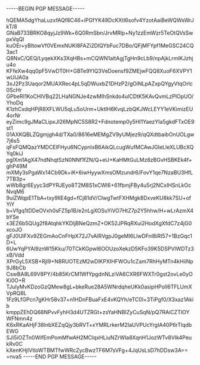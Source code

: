 -----BEGIN PGP MESSAGE-----

hQEMA5dgYhaLuzxfAQf8C46+iPGfYK49DcKXtl6sofv4YzotAaiBeWQWsWrJkT/8
GNaB733BRKO8qyjJz9Wk+6Q0RmSbn/JrvMRlp+Ny1zzEmWzr5TeOtQVsSwpxVqQI
kuOEr+yBltowVf0VEmxNUKI8FAZi2DlQYbFuc7DBo/QFjMFYpf1MeGSC24CQ3ac1
Q8NxC/QEQ/LyqekXKs3XqHBs+mCQWN1altAgjTgHn9cLb9/npAjkLrmlKJzhju4o
KFfeXw4qq0pF5VwDT0H+GBTe9YIQ3VeDoensf9ZMEjwFQQ8XuoF6XVPY1wUlJA0a
3xJ2Pz3Uaqor2MUAXRec4pL5qDWuxbZ1DHzP2/gOiNLpAZxpQYgyVtqOrlc0ScHr
GPbeRI1KoCHlVBq22LHaNGNJe4zwMIhSnkdo4ulCDtK5KAvQvmLzPlOpUO/YhoDq
K1zhCxdqHPjR8XFLWU5qLu5oUrm+UktIH6KvqLzbQKJWcLEYY1eVKimizEU4orNr
eyZimc9gJMaCLipxJl26MpNC5S8R2+Fdnotemp0y5HI1YaezYIa5gkdFTxOE9st1
01AXKQBLZQgmjgh4d/TXa0/8616eMEMgZV9yUMjez9/qQXdtbaibOnUOLgw7j6s5
qFsFQMQazYMDCElFHyu6NCypnIxB6AikQLcugWufMCAwJGIeLleXLUBcXQYq0kiJ
pglXm1AgX47ndNhqtSzN0NNf1fZN/Q+eU+KaHMtGuLMz8zBGvHSBKEk4f+ghP49M
mXMy3sPgaWx14Cb9Dk+iK+6iwHyywXmsOMzundr6/FovY1qe7NzaBU3HfL7TB3p+
wWb8gr6Eyyc3dPYRJEyo8T2M8S1xCWl6+61fbmjFBy4u5rj2NCxIHSnLkOcNvqM6
9uiZWqpE1TbA+txy9IlE4gd+fCj81dV/CIwgTwtFXHMgk8DxveKU8kk7SU+ofYiY
b+Vfgq1tDDeOVxh0sFZ5p1B/e2nLgXOSuYiVO7HtZ7p2Y5hhw/H+wLrAzmX4bYSe
x3EZ6b5QUg2f8AtqhkYKDljBNeQzmZ+OK52JPRqRXui2HodXgXfdC7z4jG0xcoJO
gFJ0UIFXv9ZEGmAoCnFHpX72J7vAIRVgpJ0geMI6LlwDFnl8iRI57+1BzGqc1D+L
6UwYqPYAl9znW15Kku/70TCkKGpwI6OOUzoXekzD5KFo39K5DSPVlWDTz3xB/Vdd
XPrGyL5XSB+RjI9+N8RUOTEzM2wDlKPXIHFWOu1cZam7RhHyMTn4kHiiNp9J8bCb
CswBA8L69V8PY/4b85KrCM1WfYpgdnNLziVA6CXR6FWXTr0gst2ovLe0yOKi0O+R
TJulyMvKDzoGzQMew8gL+bkeRue28A5WNrdqheUKk0asipHPolI6TFLUmXVpRQ8L
1Fz9LfGPcn7gKHr58v37+n1HDnFBuaFxE4vKQYh/eTC0l+3TiPgf0/X3xaz1Akib
kmppZEhDQ68NPvvFyhH3d4UTZRGt+zsYaHNBlZyCuSqN/pQ7RAiCZTIOYWFNmn4z
K6xRKaAHjF38lnbXEZqQjy3bRVT+xYMRLrkerM2IaUVPUcYrgIA40P6rTlqdbEWG
SJi5iOZTn0WifEmPomMfwAH2MClqxHLiuNZrWIa8XqnH1JozWTv8VIk4PeukRv0C
kXenKHjIVtloWTBMTfwWRcZycBwzTF6M7sVFg+4JqUsLsD7hDDsw3A==
=nva5
-----END PGP MESSAGE-----
